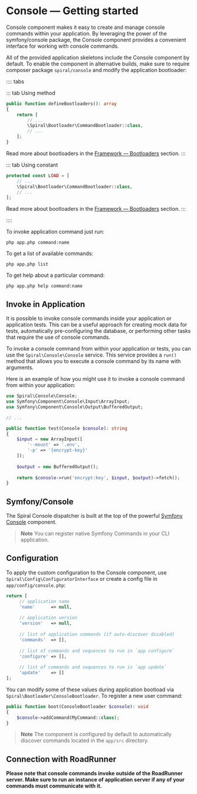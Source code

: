 # Console — Getting started

Console component makes it easy to create and manage console commands within your application. By leveraging the power 
of the symfony/console package, the Console component provides a convenient interface for working with console commands.

All of the provided application skeletons include the Console component by default. To enable the component in
alternative builds, make sure to require composer package `spiral/console` and modify the application bootloader:

:::: tabs

::: tab Using method

```php app/src/Application/Kernel.php
public function defineBootloaders(): array
{
    return [
        // ...
        \Spiral\Bootloader\CommandBootloader::class,
        // ...
    ];
}
```

Read more about bootloaders in the [Framework — Bootloaders](../framework/bootloaders.md) section.
:::

::: tab Using constant

```php app/src/Application/Kernel.php
protected const LOAD = [
    // ...
    \Spiral\Bootloader\CommandBootloader::class,
    // ...
];
```

Read more about bootloaders in the [Framework — Bootloaders](../framework/bootloaders.md) section.
:::

::::

To invoke application command just run:

```terminal
php app.php command:name
```

To get a list of available commands:

```terminal
php app.php list
```

To get help about a particular command:

```terminal
php app.php help command:name
```

## Invoke in Application

It is possible to invoke console commands inside your application or application tests. This can be a useful approach
for creating mock data for tests, automatically pre-configuring the database, or performing other tasks that require the
use of console commands.

To invoke a console command from within your application or tests, you can use the `Spiral\Console\Console` service.
This service provides a `run()` method that allows you to execute a console command by its name with arguments.

Here is an example of how you might use it to invoke a console command from within your application:

```php
use Spiral\Console\Console;
use Symfony\Component\Console\Input\ArrayInput;
use Symfony\Component\Console\Output\BufferedOutput;

// ...

public function test(Console $console): string
{
    $input = new ArrayInput([
        '--mount' => '.env',
        '-p' => '{encrypt-key}'
    ]);
    
    $output = new BufferedOutput();
    
    return $console->run('encrypt:key', $input, $output)->fetch();
}
```

## Symfony/Console

The Spiral Console dispatcher is built at the top of the
powerful [Symfony Console](http://symfony.com/doc/current/components/console/introduction.html) component.

> **Note**
> You can register native Symfony Commands in your CLI application.

## Configuration

To apply the custom configuration to the Console component, use `Spiral\Config\ConfiguratorInterface` or create a config
file in `app/config/console.php`:

```php
return [
     // application name
     'name'      => null,
     
     // application version
     'version'   => null,
     
     // list of application commands (if auto-discover disabled)
     'commands'  => [],
     
     // list of commands and sequences to run in `app configure`
     'configure' => [],
     
     // list of commands and sequences to run in `app update`
     'update'    => []
];
```

You can modify some of these values during application bootload via `Spiral\Bootloader\ConsoleBootloader`. To register
a new user command:

```php
public function boot(ConsoleBootloader $console): void
{
    $console->addCommand(MyCommand::class);
}
```

> **Note**
> The component is configured by default to automatically discover commands located in the `app/src` directory.

## Connection with RoadRunner

**Please note that console commands invoke outside of the RoadRunner server. Make sure to run an instance of application
server if any of your commands must communicate with it.**
